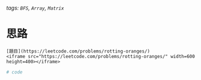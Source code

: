 ###### tags: `BFS`, `Array`, `Matrix`
# 思路

```ad-note
[題目](https://leetcode.com/problems/rotting-oranges/)
<iframe src="https://leetcode.com/problems/rotting-oranges/" width=600 height=400></iframe>
```

```ruby
# code
```